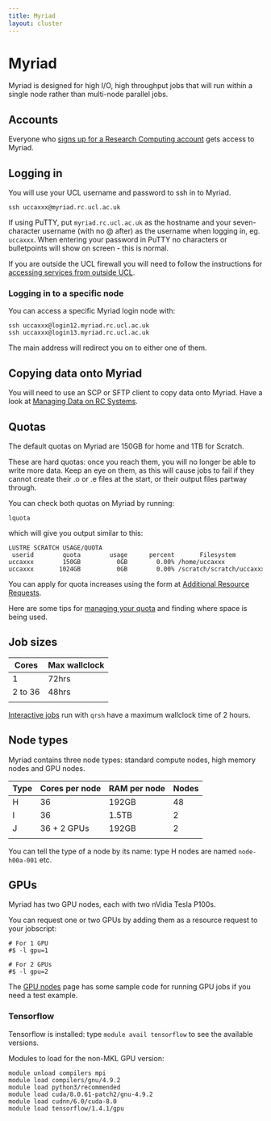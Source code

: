 ```yaml
---
title: Myriad
layout: cluster
---
```

# Myriad

Myriad is designed for high I/O, high throughput jobs that will run
within a single node rather than multi-node parallel jobs.

## Accounts

Everyone who [signs up for a Research Computing account](Account_Services.md) gets access to Myriad.

## Logging in

You will use your UCL username and password to ssh in to Myriad.

```
ssh uccaxxx@myriad.rc.ucl.ac.uk
```

If using PuTTY, put `myriad.rc.ucl.ac.uk` as the hostname and your
seven-character username (with no @ after) as the username when logging
in, eg. `uccaxxx`. When entering your password in PuTTY no characters or
bulletpoints will show on screen - this is normal.

If you are outside the UCL firewall you will need to follow the
instructions for [accessing services from outside
UCL](Accessing_RC_Systems.md).

### Logging in to a specific node

You can access a specific Myriad login node with: 

```
ssh uccaxxx@login12.myriad.rc.ucl.ac.uk
ssh uccaxxx@login13.myriad.rc.ucl.ac.uk
```

The main address will redirect you on to either one of them.

## Copying data onto Myriad

You will need to use an SCP or SFTP client to copy data onto Myriad.
Have a look at [Managing Data on RC Systems](Managing_Data_on_RC_Systems).

## Quotas

The default quotas on Myriad are 150GB for home and 1TB for Scratch.

These are hard quotas: once you reach them, you will no longer be able
to write more data. Keep an eye on them, as this will cause jobs to fail
if they cannot create their .o or .e files at the start, or their output
files partway through.

You can check both quotas on Myriad by running: 

```
lquota
``` 

which will give you output similar to this:

```
LUSTRE SCRATCH USAGE/QUOTA
 userid        quota        usage      percent       Filesystem
uccaxxx        150GB          0GB        0.00% /home/uccaxxx
uccaxxx       1024GB          0GB        0.00% /scratch/scratch/uccaxxx
```

You can apply for quota increases using the form at [Additional Resource Requests](Additional_Resource_Requests.md).

Here are some tips for [managing your quota](Managing_Data_on_RC_Systems#Managing_your_quota) and
finding where space is being used.

## Job sizes

| Cores   | Max wallclock |
| ------- | ------------- |
| 1       | 72hrs         |
| 2 to 36 | 48hrs         |
|         |               |

[Interactive jobs](Interactive_Jobs.md) run with `qrsh` have a
maximum wallclock time of 2 hours.

## Node types

Myriad contains three node types: standard compute nodes, high memory
nodes and GPU nodes.

| Type | Cores per node | RAM per node | Nodes |
| ---- | -------------- | ------------ | ----- |
| H    | 36             | 192GB        | 48    |
| I    | 36             | 1.5TB        | 2     |
| J    | 36 + 2 GPUs    | 192GB        | 2     |
|      |                |              |       |

You can tell the type of a node by its name: type H nodes are named
`node-h00a-001` etc.

## GPUs

Myriad has two GPU nodes, each with two nVidia Tesla P100s.

You can request one or two GPUs by adding them as a resource request to your jobscript: 

```
# For 1 GPU
#$ -l gpu=1

# For 2 GPUs
#$ -l gpu=2
```

The [GPU nodes](GPU_Nodes.md) page has some sample code for running GPU jobs if you need a test example.

### Tensorflow

Tensorflow is installed: type `module avail tensorflow` to see the
available versions.

Modules to load for the non-MKL GPU version: 

```
module unload compilers mpi
module load compilers/gnu/4.9.2
module load python3/recommended
module load cuda/8.0.61-patch2/gnu-4.9.2
module load cudnn/6.0/cuda-8.0
module load tensorflow/1.4.1/gpu
```

